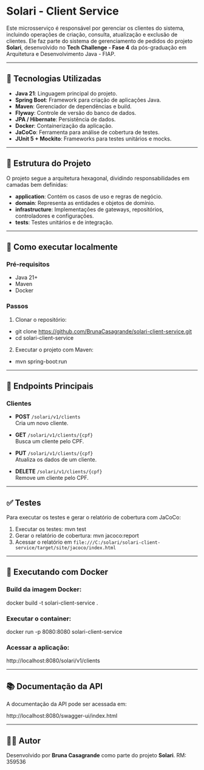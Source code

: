 # Solari - Client Service

Este microsserviço é responsável por gerenciar os clientes do sistema, incluindo operações de criação, consulta, atualização e exclusão de clientes. Ele faz parte do sistema de gerenciamento de pedidos do projeto **Solari**, desenvolvido no **Tech Challenge - Fase 4** da pós-graduação em Arquitetura e Desenvolvimento Java - FIAP.

---

## 🧩 Tecnologias Utilizadas

- **Java 21**: Linguagem principal do projeto.
- **Spring Boot**: Framework para criação de aplicações Java.
- **Maven**: Gerenciador de dependências e build.
- **Flyway**: Controle de versão do banco de dados.
- **JPA / Hibernate**: Persistência de dados.
- **Docker**: Containerização da aplicação.
- **JaCoCo**: Ferramenta para análise de cobertura de testes.
- **JUnit 5 + Mockito**: Frameworks para testes unitários e mocks.

---

## 🧱 Estrutura do Projeto

O projeto segue a arquitetura hexagonal, dividindo responsabilidades em camadas bem definidas:

- **application**: Contém os casos de uso e regras de negócio.
- **domain**: Representa as entidades e objetos de domínio.
- **infrastructure**: Implementações de gateways, repositórios, controladores e configurações.
- **tests**: Testes unitários e de integração.

---

## 🚀 Como executar localmente

### Pré-requisitos
- Java 21+
- Maven
- Docker

### Passos
1. Clonar o repositório:
- git clone https://github.com/BrunaCasagrande/solari-client-service.git
- cd solari-client-service

2. Executar o projeto com Maven:
- mvn spring-boot:run

---

## 📌 Endpoints Principais

### Clientes

- **POST** `/solari/v1/clients`  
  Cria um novo cliente.

- **GET** `/solari/v1/clients/{cpf}`  
  Busca um cliente pelo CPF.

- **PUT** `/solari/v1/clients/{cpf}`  
  Atualiza os dados de um cliente.

- **DELETE** `/solari/v1/clients/{cpf}`  
  Remove um cliente pelo CPF.

---

## ✅ Testes

Para executar os testes e gerar o relatório de cobertura com JaCoCo:

1. Executar os testes: mvn test
2. Gerar o relatório de cobertura: mvn jacoco:report
3. Acessar o relatório em `file:///C:/solari/solari-client-service/target/site/jacoco/index.html`

---

## 🐳 Executando com Docker

### Build da imagem Docker:

docker build -t solari-client-service .

### Executar o container:
docker run -p 8080:8080 solari-client-service

### Acessar a aplicação:
http://localhost:8080/solari/v1/clients

---

## 📚 Documentação da API

A documentação da API pode ser acessada em:

http://localhost:8080/swagger-ui/index.html

---

## 👩‍💻 Autor

Desenvolvido por **Bruna Casagrande** como parte do projeto **Solari**.
RM: 359536